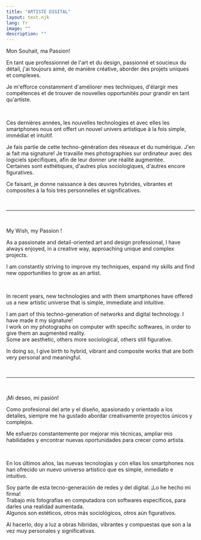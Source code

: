 ```yaml
---
title: "ARTISTE DIGITAL"
layout: text.njk
lang: fr
image: ""
description: ""
---
```

<!-- <div class="banner_container">
	<img class="banner"  src="" >
</div> -->

<div class="text_box">

Mon Souhait, ma Passion!  

En tant que professionnel de l'art et du design, passionné et soucieux du détail, j'ai toujours aimé, de manière créative, aborder des projets uniques et complexes.  

Je m'efforce constamment d'améliorer mes techniques, d'élargir mes compétences et de trouver de nouvelles opportunités pour grandir en tant qu'artiste.  

&nbsp;

Ces dernières années, les nouvelles technologies et avec elles les smartphones nous ont offert un nouvel univers artistique à la fois simple, immédiat et intuitif.  

Je fais partie de cette techno-génération des réseaux et du numérique. J'en ai fait ma signature!
Je travaille mes photographies sur ordinateur avec des logiciels spécifiques, afin de leur donner une réalité augmentée.  
Certaines sont esthétiques, d'autres plus sociologiques, d'autres encore figuratives.   

Ce faisant, je donne naissance à des œuvres hybrides, vibrantes et composites à la fois très personnelles et significatives.  

&nbsp;

---------------------

&nbsp;

My Wish, my Passion !  

As a passionate and detail-oriented art and design professional, I have always enjoyed, in a creative way, approaching unique and complex projects.  

I am constantly striving to improve my techniques, expand my skills and find new opportunities to grow as an artist.  

&nbsp;

In recent years, new technologies and with them smartphones have offered us a new artistic universe that is simple, immediate and intuitive.  

I am part of this techno-generation of networks and digital technology. I have made it my signature!  
I work on my photographs on computer with specific softwares, in order to give them an augmented reality.  
Some are aesthetic, others more sociological, others still figurative.  

In doing so, I give birth to hybrid, vibrant and composite works that are both very personal and meaningful.  

&nbsp;

---------------------

&nbsp;

¡Mi deseo, mi pasión!  

Como profesional del arte y el diseño, apasionado y orientado a los detalles, siempre me ha gustado abordar creativamente proyectos únicos y complejos.  

Me esfuerzo constantemente por mejorar mis técnicas, ampliar mis habilidades y encontrar nuevas oportunidades para crecer como artista.  

&nbsp;

En los últimos años, las nuevas tecnologías y con ellas los smartphones nos han ofrecido un nuevo universo artístico que es simple, inmediato e intuitivo.  

Soy parte de esta tecno-generación de redes y del digital. ¡Lo he hecho mi firma!  
Trabajo mis fotografías en computadora con softwares específicos, para darles una realidad aumentada.  
Algunos son estéticos, otros más sociológicos, otros aún figurativos.   

Al hacerlo, doy a luz a obras híbridas, vibrantes y compuestas que son a la vez muy personales y significativas.  

</div>